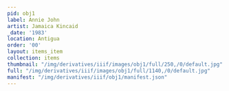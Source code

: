 ```yaml
---
pid: obj1
label: Annie John
artist: Jamaica Kincaid
_date: '1983'
location: Antigua
order: '00'
layout: items_item
collection: items
thumbnail: "/img/derivatives/iiif/images/obj1/full/250,/0/default.jpg"
full: "/img/derivatives/iiif/images/obj1/full/1140,/0/default.jpg"
manifest: "/img/derivatives/iiif/obj1/manifest.json"
---
```

